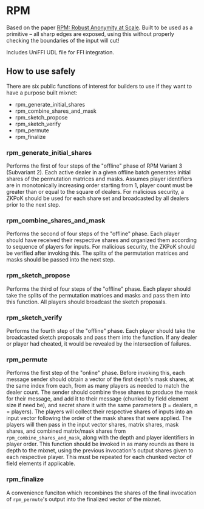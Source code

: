 # RPM
Based on the paper [RPM: Robust Anonymity at Scale](https://eprint.iacr.org/2022/1037). Built to be used as a primitive – all sharp edges are exposed, using this without properly checking the boundaries of the input will cut!

Includes UniFFI UDL file for FFI integration.

## How to use safely
There are six public functions of interest for builders to use if they want to have a purpose built mixnet:

- rpm_generate_initial_shares
- rpm_combine_shares_and_mask
- rpm_sketch_propose
- rpm_sketch_verify
- rpm_permute
- rpm_finalize

### rpm_generate_initial_shares
Performs the first of four steps of the "offline" phase of RPM Variant 3 (Subvariant 2). Each active dealer in a given offline batch generates initial shares of the permutation matrices and masks. Assumes player identifiers are in monotonically increasing order starting from 1, player count must be greater than or equal to the square of dealers. For malicious security, a ZKPoK should be used for each share set and broadcasted by all dealers prior to the next step.

### rpm_combine_shares_and_mask
Performs the second of four steps of the "offline" phase. Each player should have received their respective shares and organized them according to sequence of players for inputs. For malicious security, the ZKPoK should be verified after invoking this. The splits of the permutation matrices and masks should be passed into the next step.

### rpm_sketch_propose
Performs the third of four steps of the "offline" phase. Each player should take the splits of the permutation matrices and masks and pass them into this function. All players should broadcast the sketch proposals.

### rpm_sketch_verify
Performs the fourth step of the "offline" phase. Each player should take the broadcasted sketch proposals and pass them into the function. If any dealer or player had cheated, it would be revealed by the intersection of failures.

### rpm_permute
Performs the first step of the "online" phase. Before invoking this, each message sender should obtain a vector of the first depth's mask shares, at the same index from each, from as many players as needed to match the dealer count. The sender should combine these shares to produce the mask for their message, and add it to their message (chunked by field element size if need be), and secret share it with the same parameters (t = dealers, n = players). The players will collect their respective shares of inputs into an input vector following the order of the mask shares that were applied. The players will then pass in the input vector shares, matrix shares, mask shares, and combined matrix/mask shares from `rpm_combine_shares_and_mask`, along with the depth and player identifiers in player order. This function should be invoked in as many rounds as there is depth to the mixnet, using the previous invocation's output shares given to each respective player. This must be repeated for each chunked vector of field elements if applicable.

### rpm_finalize
A convenience funciton which recombines the shares of the final invocation of `rpm_permute`'s output into the finalized vector of the mixnet.
